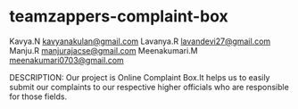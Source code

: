 # teamzappers-complaint-box
Kavya.N
kavyanakulan@gmail.com
Lavanya.R
lavandevi27@gmail.com
Manju.R
manjurajacse@gmail.com
Meenakumari.M
meenakumari0703@gmail.com

DESCRIPTION:
           Our project is Online Complaint Box.It helps us to easily submit our complaints to our respective higher
 officials who are responsible for those fields.